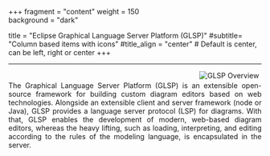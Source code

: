 +++
fragment = "content"
weight = 150    
background = "dark"

title = "Eclipse Graphical Language Server Platform (GLSP)"
#subtitle= "Column based items with icons"
#title_align = "center" # Default is center, can be left, right or center
+++

---
<img align="right" src="images/glspoverview.png" alt="GLSP Overview" style="padding: 0px 5px 0px 20px;">
<p style="padding-top: 20px; text-align: justify">
The Graphical Language Server Platform (GLSP) is an extensible open-source framework for building custom diagram editors based on web technologies.
Alongside an extensible client and server framework (node or Java), GLSP provides a language server protocol (LSP) for diagrams.
With that, GLSP enables the development of modern, web-based diagram editors, whereas the heavy lifting, such as loading, interpreting, and editing according to the rules of the modeling language, is encapsulated in the server.
</p>
